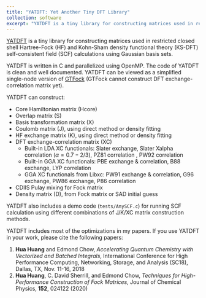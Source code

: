 ```yaml
---
title: "YATDFT: Yet Another Tiny DFT Library"
collection: software
excerpt: "YATDFT is a tiny library for constructing matrices used in restricted closed shell Hartree-Fock (HF) and Kohn-Sham density functional theory (KS-DFT) self-consistent field (SCF) calculations using Gaussian basis sets."
---
```


[YATDFT](https://github.com/huanghua1994/YATDFT) is a tiny library for constructing matrices used in restricted closed shell Hartree-Fock (HF) and Kohn-Sham density functional theory (KS-DFT) self-consistent field (SCF) calculations using Gaussian basis sets. 
<!---more--->
YATDFT is written in C and parallelized using OpenMP. The code of YATDFT is clean and well documented. YATDFT can be viewed as a simplified single-node version of [GTFock](https://github.com/gtfock-chem/GTFock) (GTFock cannot construct DFT exchange-correlation matrix yet).

YATDFT can construct:

* Core Hamiltonian matrix (Hcore)
* Overlap matrix (S)
* Basis transformation matrix (X)
* Coulomb matrix (J), using direct method or density fitting
* HF exchange matrix (K), using direct method or density fitting
* DFT exchange-correlation matrix (XC)
  * Built-in LDA XC functionals: Slater exchange, Slater Xalpha correlation ($\alpha = 0.7 - 2/3$), PZ81 correlation , PW92 correlation  
  * Built-in GGA XC functionals: PBE exchange & correlation, B88 exchange, LYP correlation
  * GGA XC functionals from Libxc: PW91 exchange & correlation, G96 exchange, PW86 exchange, P86 correlation
* CDIIS Pulay mixing for Fock matrix
* Density matrix (D), from Fock matrix or SAD initial guess

YATDFT also includes a demo code (`tests/AnySCF.c`) for running SCF calculation using different combinations of J/K/XC matrix construction methods. 



YATDFT includes most of the optimizations in my papers. If you use YATDFT in your work, please cite the following papers:

1. **Hua Huang** and Edmond Chow, *Accelerating Quantum Chemistry with Vectorized and Batched Integrals*, International Conference for High Performance Computing, Networking, Storage, and Analysis (SC18), Dallas, TX, Nov. 11-16, 2018 
2. **Hua Huang**, C. David Sherrill, and Edmond Chow, *Techniques for High-Performance Construction of Fock Matrices*, Journal of Chemical Physics, **152**, 024122 (2020)